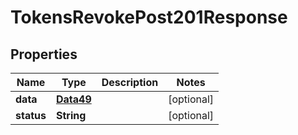 

# TokensRevokePost201Response


## Properties

Name | Type | Description | Notes
------------ | ------------- | ------------- | -------------
**data** | [**Data49**](Data49.md) |  |  [optional]
**status** | **String** |  |  [optional]



